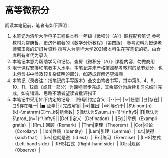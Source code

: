 # 高等微积分
阅读本笔记前，笔者有如下声明：
1. 本笔记为清华大学电子工程系本科一年级《微积分（A）》课程配套笔记
   参考教材为常庚哲、史济怀编著的《数学分析教程》（第四版）
   参考资料为授课老师郭玉霞的幻灯片资料
   撰写人为清华大学2021级本科生在写笔记的锶，由仓库所有者代为录入
2. 本笔记本意为帮助学习和记忆，查房《微积分（A）》课程内容，勿做商用
3. 限于课程安排和笔者本人水平，本笔记并未严格按照参考教材的章节划分，也未包含书中涉及较复杂证明的部分，如造成误解还望海涵
4. 本笔记（录者注：指笔记的手写版本）全文由笔者书写，其中第3、4、9、10、11、12章（或其一部分）为课程同步完成，其余部分为后续复习总结时完成，如有错漏、思路不清者望读者批评指正
5. 本笔记中采用如下约定的记号：
   |符号|约定含义 |
   |--|--|
   |$`\forall`$|任意|
   |$`\exists`$|存在|
   |$`\exists!`$|存在唯一|
   |$`\blacksquare`$|证毕|
   |$`\square`$|完成解答|
   |$`\Rightarrow`$|推出|
   |$`\Leftrightarrow`$|等价于|
   |$`\binom{n}{k}=\mathrm{C}^n_k`$|组合数|
   |$`\sum`$|默认为$`\sum_{n=1}^\infty`$|
   |$`\prod`$|默认为$`\prod_{n=1}^\infty`$|
   |$`\left[\mathrm{Def.}\right]`$|定义（Defination）|
   |$`\left[\mathrm{Eg.}\right]`$|举例（Exampli gratia）|
   |$`\left[\mathrm{Rm.}\right]`$|回顾（Remark）|
   |$`\mathrm{Thm}`$|定理（Theorem）|
   |$`\mathrm{Cor}`$|推论（Corollary）|
   |$`\mathrm{Idn}`$|性质（Identity）|
   |$`\mathrm{Lem}`$|引理（Lemma）|
   |$`\mathrm{s.t.}`$|使得（such that）|
   |$`\mathrm{i.e.}`$|也就是说（id est）|
   |$`\mathrm{Ex.}`$|练习（Exercise）|
   |$`\mathrm{LHS}`$|左式（Left-hand side）|
   |$`\mathrm{RHS}`$|右式（Right-hand side）|
   |$`\mathrm{Obs}`$|观察（Observe）|